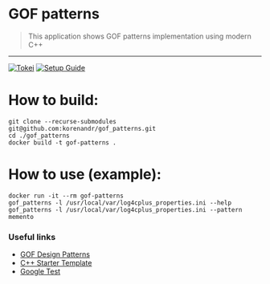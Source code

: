 # GOF patterns
> This application shows GOF patterns implementation using modern C++
<hr>

[![Tokei](https://tokei.rs/b1/github/korenandr/gof_patterns)](https://github.com/Aaronepower/tokei)
[![Setup Guide](https://img.shields.io/badge/cmake%20guide-wiki-blue.svg?style=flat)](https://github.com/korenandr/gof_patterns/wiki)

# How to build:
```
git clone --recurse-submodules git@github.com:korenandr/gof_patterns.git
cd ./gof_patterns
docker build -t gof-patterns .
```

# How to use (example):
```
docker run -it --rm gof-patterns
gof_patterns -l /usr/local/var/log4cplus_properties.ini --help
gof_patterns -l /usr/local/var/log4cplus_properties.ini --pattern memento
```

### Useful links

* [GOF Design Patterns](https://refactoring.guru/design-patterns)
* [C++ Starter Template](https://github.com/cpp-best-practices/gui_starter_template)
* [Google Test](https://github.com/google/googletest/blob/main/docs/primer.md)
